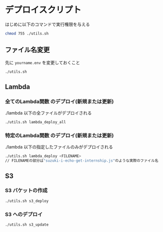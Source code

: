 # デプロイスクリプト

はじめに以下のコマンドで実行権限を与える

```bash
chmod 755 ./utils.sh
```

## ファイル名変更

先に `yourname.env` を変更しておくこと

```bash
./utils.sh
```

## Lambda

### 全てのLambda関数 のデプロイ(新規または更新)

./lambda 以下の全ファイルがデプロイされる

```bash
./utils.sh lambda_deploy_all
```

### 特定のLambda関数 のデプロイ(新規または更新)

./lambda 以下の指定したファイルのみがデプロイされる

```bash
./utils.sh lambda_deploy <FILENAME>
// FILENAMEの部分は"suzuki-i-echo-get-internship.js"のような実際のファイル名に置き換えてください
```

## S3

### S3 バケットの作成

```bash
./utils.sh s3_deploy
```

### S3 へのデプロイ

```bash
./utils.sh s3_update
```
